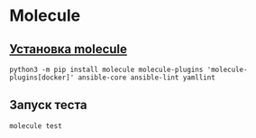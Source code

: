 # Molecule

## [Установка molecule](https://molecule.readthedocs.io/en/latest/installation/)

```shell
python3 -m pip install molecule molecule-plugins 'molecule-plugins[docker]' ansible-core ansible-lint yamllint
```

## Запуск теста

```shell
molecule test
```
